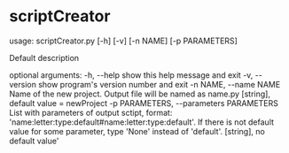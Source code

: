 # scriptCreator

usage: scriptCreator.py [-h] [-v] [-n NAME] [-p PARAMETERS]

Default description

optional arguments:
-h, --help            show this help message and exit
-v, --version         show program's version number and exit
-n NAME, --name NAME  Name of the new project. Output file will be named as
                      name.py [string], default value = newProject
-p PARAMETERS, --parameters PARAMETERS
                      List with parameters of output sctipt, format:
                      'name:letter:type:default#name:letter:type:default'.
                      If there is not default value for some parameter, type
                      'None' instead of 'default'. [string], no default
                       value'

